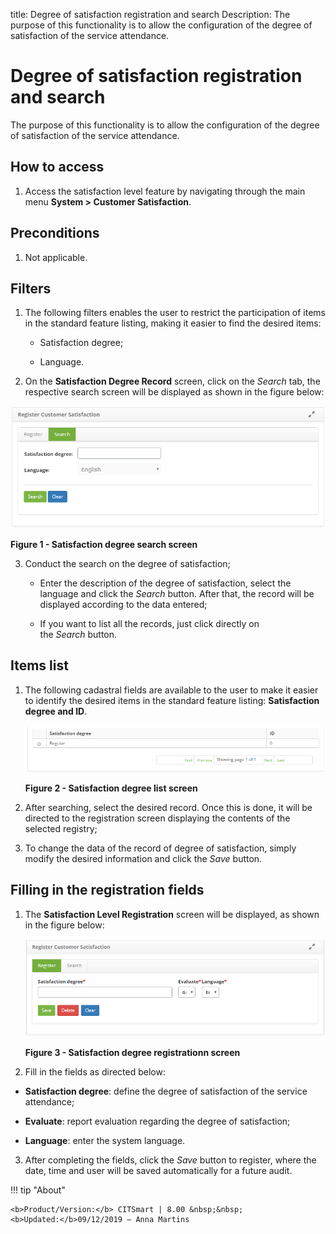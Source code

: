 title: Degree of satisfaction registration and search
Description: The purpose of this functionality is to allow the configuration of the degree of satisfaction of the service attendance.

# Degree of satisfaction registration and search

The purpose of this functionality is to allow the configuration of the degree of
satisfaction of the service attendance.

How to access
-------------

1.  Access the satisfaction level feature by navigating through the main
    menu **System > Customer Satisfaction**.

Preconditions
-------------

1.  Not applicable.

Filters
-------

1.  The following filters enables the user to restrict the participation of
    items in the standard feature listing, making it easier to find the desired
    items:

    -  Satisfaction degree;

    -  Language.

2.  On the **Satisfaction Degree Record** screen, click on the *Search* tab, the
    respective search screen will be displayed as shown in the figure below:

![Criar](images/satisfaction-1.png)

**Figure 1 - Satisfaction degree search screen**

3.  Conduct the search on the degree of satisfaction;

    -  Enter the description of the degree of satisfaction, select the language and
    click the *Search* button. After that, the record will be displayed
    according to the data entered;

    -  If you want to list all the records, just click directly on
    the *Search* button.

Items list
----------

1.  The following cadastral fields are available to the user to make it easier
    to identify the desired items in the standard feature
    listing: **Satisfaction degree and ID**.

    ![Criar](images/satisfaction-2.png)

    **Figure 2 - Satisfaction degree list screen**

2.  After searching, select the desired record. Once this is done, it will be
    directed to the registration screen displaying the contents of the selected
    registry;

3.  To change the data of the record of degree of satisfaction, simply modify
    the desired information and click the *Save* button.

Filling in the registration fields
----------------------------------

1.  The **Satisfaction Level Registration** screen will be displayed, as shown
    in the figure below:

    ![Criar](images/satisfaction-3.png)

    **Figure 3 - Satisfaction degree registrationn screen**

2.  Fill in the fields as directed below:

   -  **Satisfaction degree**: define the degree of satisfaction of the service
    attendance;

   -  **Evaluate**: report evaluation regarding the degree of satisfaction;

   -  **Language**: enter the system language.

3.  After completing the fields, click the *Save* button to register, where the
    date, time and user will be saved automatically for a future audit.


!!! tip "About"

    <b>Product/Version:</b> CITSmart | 8.00 &nbsp;&nbsp;
    <b>Updated:</b>09/12/2019 – Anna Martins
